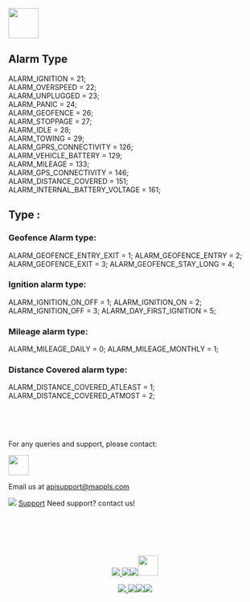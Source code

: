 [<img src="https://about.mappls.com/images/mappls-b-logo.svg" height="60"/> </p>](https://www.mapmyindia.com/api)

## Alarm Type
ALARM_IGNITION = 21;  
ALARM_OVERSPEED = 22;  
ALARM_UNPLUGGED = 23;  
ALARM_PANIC = 24;  
ALARM_GEOFENCE = 26;  
ALARM_STOPPAGE = 27;  
ALARM_IDLE = 28;  
ALARM_TOWING = 29;  
ALARM_GPRS_CONNECTIVITY = 126;  
ALARM_VEHICLE_BATTERY = 129;  
ALARM_MILEAGE = 133;  
ALARM_GPS_CONNECTIVITY = 146;  
ALARM_DISTANCE_COVERED = 151;  
ALARM_INTERNAL_BATTERY_VOLTAGE = 161;

## Type :
### Geofence Alarm type:
ALARM_GEOFENCE_ENTRY_EXIT = 1;
ALARM_GEOFENCE_ENTRY = 2;
ALARM_GEOFENCE_EXIT = 3;
ALARM_GEOFENCE_STAY_LONG = 4;

### Ignition alarm type:
ALARM_IGNITION_ON_OFF = 1;
ALARM_IGNITION_ON = 2;
ALARM_IGNITION_OFF = 3;
ALARM_DAY_FIRST_IGNITION = 5;

### ​Mileage alarm type:
ALARM_MILEAGE_DAILY = 0;
ALARM_MILEAGE_MONTHLY = 1;

### Distance Covered alarm type:

ALARM_DISTANCE_COVERED_ATLEAST = 1;
ALARM_DISTANCE_COVERED_ATMOST = 2;

<br><br><br>

For any queries and support, please contact:

[<img src="https://about.mappls.com/images/mappls-logo.svg" height="40"/> </p>](https://about.mappls.com/api/)
Email us at [apisupport@mappls.com](mailto:apisupport@mappls.com)

![](https://www.mapmyindia.com/api/img/icons/support.png)
[Support](https://about.mappls.com/contact/)
Need support? contact us!

<br></br>
<br></br>

[<p align="center"> <img src="https://www.mapmyindia.com/api/img/icons/stack-overflow.png"/> ](https://stackoverflow.com/questions/tagged/mappls-api)[![](https://www.mapmyindia.com/api/img/icons/blog.png)](https://about.mappls.com/blog/)[![](https://www.mapmyindia.com/api/img/icons/gethub.png)](https://github.com/Mappls-api)[<img src="https://mmi-api-team.s3.ap-south-1.amazonaws.com/API-Team/npm-logo.one-third%5B1%5D.png" height="40"/> </p>](https://www.npmjs.com/org/mapmyindia)

[<p align="center"> <img src="https://www.mapmyindia.com/june-newsletter/icon4.png"/> ](https://www.facebook.com/Mapplsofficial)[![](https://www.mapmyindia.com/june-newsletter/icon2.png)](https://twitter.com/mappls)[![](https://www.mapmyindia.com/newsletter/2017/aug/llinkedin.png)](https://www.linkedin.com/company/mappls/)[![](https://www.mapmyindia.com/june-newsletter/icon3.png)](https://www.youtube.com/channel/UCAWvWsh-dZLLeUU7_J9HiOA)
